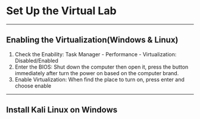 # Set Up the Virtual Lab

****
## Enabling the Virtualization(Windows & Linux)
1. Check the Enability: Task Manager - Performance - Virtualization: Disabled/Enabled
2. Enter the BIOS: Shut down the computer then open it, press the button immediately after turn the power on based on the computer brand.
3. Enable Virtualization: When find the place to turn on, press enter and choose enable

****
## Install Kali Linux on Windows



